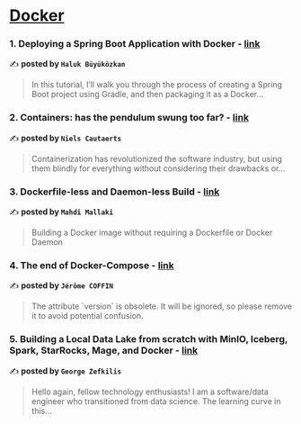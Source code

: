 
<h1><a href=https://medium.com/tag/docker/recommended target="_blank" rel="noopener noreferrer">Docker</a></h1>
<h3>1. Deploying a Spring Boot Application with Docker - <a href="https://medium.com/@halukbuyukozkan/deploying-a-spring-boot-application-with-docker-2a4133cb7d00" target="_blank" rel="noopener noreferrer">link</a></h3>

✍️ **posted by `Haluk Büyüközkan`**

<blockquote>In this tutorial, I’ll walk you through the process of creating a Spring Boot project using Gradle, and then packaging it as a Docker…</blockquote>

<h3>2. Containers: has the pendulum swung too far? - <a href="https://medium.com/itnext/containers-has-the-pendulum-swung-too-far-208ad02a6b42" target="_blank" rel="noopener noreferrer">link</a></h3>

✍️ **posted by `Niels Cautaerts`**

<blockquote>Containerization has revolutionized the software industry, but using them blindly for everything without considering their drawbacks or…</blockquote>

<h3>3. Dockerfile-less and Daemon-less Build - <a href="https://medium.com/itnext/dockerfile-less-and-daemon-less-build-faa0513e320f" target="_blank" rel="noopener noreferrer">link</a></h3>

✍️ **posted by `Mahdi Mallaki`**

<blockquote>Building a Docker image without requiring a Dockerfile or Docker Daemon</blockquote>

<h3>4. The end of Docker-Compose - <a href="https://medium.com/@jerome.devops/the-end-of-docker-compose-e3b7d15330e2" target="_blank" rel="noopener noreferrer">link</a></h3>

✍️ **posted by `Jérôme COFFIN`**

<blockquote>The attribute `version` is obsolete. It will be ignored, so please remove it to avoid potential confusion.</blockquote>

<h3>5. Building a Local Data Lake from scratch with MinIO, Iceberg, Spark, StarRocks, Mage, and Docker - <a href="https://medium.com/data-engineer-things/building-a-local-data-lake-from-scratch-with-minio-iceberg-spark-starrocks-mage-and-docker-c12436e6ff9d" target="_blank" rel="noopener noreferrer">link</a></h3>

✍️ **posted by `George Zefkilis`**

<blockquote>Hello again, fellow technology enthusiasts! I am a software/data engineer who transitioned from data science. The learning curve in this…</blockquote>

